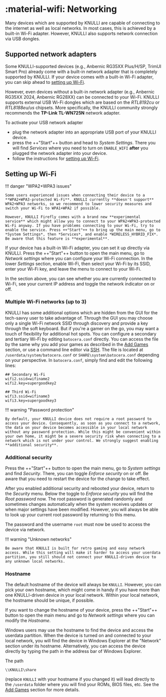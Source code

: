 # :material-wifi: Networking

Many devices which are supported by KNULLI are capable of connecting to the internet as well as local networks. In most cases, this is achieved by a built-in Wi-Fi adapter. However, KNULLI also supports network connection via USB dongles.

## Supported network adapters

Some KNULLI-supported devices (e.g., Anbernic RG35XX Plus/H/SP, TrimUI Smart Pro) already come with a built-in network adapter that is completely supported by KNULLI. If your device comes with a built-in Wi-Fi adapter, you can skip ahead to [setting up Wi-Fi](#setting-up-wi-fi).

However, even devices without a built-in network adapter (e.g., Anbernic RG35XX 2024, Anbernic RG28XX) can be connected to your Wi-Fi. KNULLI supports external USB Wi-Fi dongles which are based on the *RTL8192cu* or *RTL8188eu/us* chipsets. More specifically, the KNULLI community strongly recommends the **TP-Link TL-WN725N** network adapter.

To activate your USB network adapter

* plug the network adapter into an appropriate USB port of your KNULLI device.
* press the ++"Start"++ button and head to *System Settings*. There you will find *Services* where you need to turn on `ENABLE_WIFI` **after** you plugged the network adapter into your device.
* follow the instructions for [setting up Wi-Fi](#setting-up-wi-fi).

## Setting up Wi-Fi

!!! danger "WPA2+WPA3 issues"

    Some users experienced issues when connecting their device to a **WPA2+WPA3-protected Wi-Fi**. KNULLI currently **doesn't support** WPA2+WPA3 networks, so we recommend to lower security measures and switch your Wi-Fi to WPA1+WPA2 if possible.

    However, KNULLI Firefly comes with a brand new **experimental service** which might allow you to connect to your WPA2+WPA3-protected Wi-Fi anyway. If you have problems connecting to your Wi-Fi, try to enable the service. Press ++"Start"++ to bring up the main menu, go to *System Settings*, then *Services*, and enable *WIRELESS_HYBRID_FIX*. Be aware that this feature is **experimental**.
    
If your device has a built-in Wi-Fi adapter, you can set it up directly via KNULLI. Press the ++"Start"++ button to open the main menu, go to *Network settings* where you can configure your Wi-Fi connection. In the lower *Settings* section, enable Wi-Fi, then select your Wi-Fi by its SSID, enter your Wi-Fi key, and leave the menu to connect to your Wi-Fi.

In the section above, you can see whether you are currently connected to Wi-Fi, see your current IP address and toggle the network indicator on or off.

### Multiple Wi-Fi networks (up to 3)

KNULLI has some additional options which are hidden from the GUI for the tech-savvy user to take advantage of. Through the GUI you may choose only a single Wi-Fi network SSID through discovery and provide a key through the soft keyboard. But if you're a gamer on the go, you may want a touch of flexibility for additional hot spots. You can configure a secondary and tertiary Wi-Fi by editing `batocera.conf` directly. You can access the file by the same why you add your games as described in the [Add Games](../../play/add-games) section, or use a command line editor via [SSH](../../ssh). The file is located at `/userdata/system/batocera.conf` or `SHARE\system\batocera.conf` depending on your perspective. In `batocera.conf`, simply find and edit the following lines:

```
## Secondary Wi-Fi
wifi2.ssid=wifiname2
wifi2.key=supergoodkey2

## Third Wi-Fi
wifi3.ssid=wifiname3
wifi3.key=supergoodkey3    
```
!!! warning "Password protection"

    By default, your KNULLI device does not require a root password to access your device. Consequently, as soon as you connect to a network, the data on your device becomes accessible in your local network without any password protection. While this might be convenient within your own home, it might be a severe security risk when connecting to a network which is not under your control. We strongly suggest enabling **additional security**.

### Additional security

Press the ++"Start"++ button to open the main menu, go to *System settings* and find *Security*. There, you can toggle *Enforce security* on or off. Be aware that you need to restart the device for the change to take effect.

After you enabled additional security and rebooted your device, return to the *Security* menu. Below the toggle to *Enforce security* you will find the *Root password* now. The root password is generated randomly and sometimes changes automatically when the system receives updates or when major settings have been modified. However, you will always be able to look up your current root password by returning to this menu.

The password and the username `root` must now be used to access the device via network.

!!! warning "Unknown networks"

    Be aware that KNULLI is built for retro gaming and easy network access. While this setting will make it harder to access your userdata partition, you still should not connect your KNULLI-driven device to any unknown local networks.

### Hostname

The default hostname of the device will always be `KNULLI`. However, you can pick your own hostname, which might come in handy if you have more than one KNULLI-driven device in your local network. Within your local network, the hostname should be unique, if possible.

If you want to change the hostname of your device, press the ++"Start"++ button to open the main menu and go to *Network settings* where you can modify the *Hostname*.

Windows users may use the hostname to find the device and access the userdata partition. When the device is turned on and connected to your local network, you will find the device in Windows Explorer at the "Network" section under its hostname. Alternatively, you can access the device directly by typing the path in the address bar of Windows Explorer.

The path

```
\\KNULLI\share
```

(replace `KNULLI` with your hostname if you changed it) will lead directly to the `/userdata` folder where you will find your ROMs, BIOS files, etc. See the [Add Games](../../play/add-games) section for more details.
